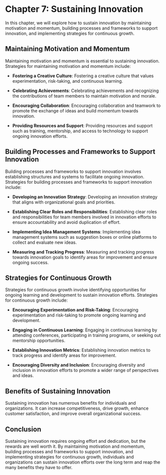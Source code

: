 Chapter 7: Sustaining Innovation
================================

In this chapter, we will explore how to sustain innovation by maintaining motivation and momentum, building processes and frameworks to support innovation, and implementing strategies for continuous growth.

Maintaining Motivation and Momentum
-----------------------------------

Maintaining motivation and momentum is essential to sustaining innovation. Strategies for maintaining motivation and momentum include:

* **Fostering a Creative Culture**: Fostering a creative culture that values experimentation, risk-taking, and continuous learning.

* **Celebrating Achievements**: Celebrating achievements and recognizing the contributions of team members to maintain motivation and morale.

* **Encouraging Collaboration**: Encouraging collaboration and teamwork to promote the exchange of ideas and build momentum towards innovation.

* **Providing Resources and Support**: Providing resources and support such as training, mentorship, and access to technology to support ongoing innovation efforts.

Building Processes and Frameworks to Support Innovation
-------------------------------------------------------

Building processes and frameworks to support innovation involves establishing structures and systems to facilitate ongoing innovation. Strategies for building processes and frameworks to support innovation include:

* **Developing an Innovation Strategy**: Developing an innovation strategy that aligns with organizational goals and priorities.

* **Establishing Clear Roles and Responsibilities**: Establishing clear roles and responsibilities for team members involved in innovation efforts to ensure accountability and avoid duplication of effort.

* **Implementing Idea Management Systems**: Implementing idea management systems such as suggestion boxes or online platforms to collect and evaluate new ideas.

* **Measuring and Tracking Progress**: Measuring and tracking progress towards innovation goals to identify areas for improvement and ensure ongoing success.

Strategies for Continuous Growth
--------------------------------

Strategies for continuous growth involve identifying opportunities for ongoing learning and development to sustain innovation efforts. Strategies for continuous growth include:

* **Encouraging Experimentation and Risk-Taking**: Encouraging experimentation and risk-taking to promote ongoing learning and development.

* **Engaging in Continuous Learning**: Engaging in continuous learning by attending conferences, participating in training programs, or seeking out mentorship opportunities.

* **Establishing Innovation Metrics**: Establishing innovation metrics to track progress and identify areas for improvement.

* **Encouraging Diversity and Inclusion**: Encouraging diversity and inclusion in innovation efforts to promote a wider range of perspectives and ideas.

Benefits of Sustaining Innovation
---------------------------------

Sustaining innovation has numerous benefits for individuals and organizations. It can increase competitiveness, drive growth, enhance customer satisfaction, and improve overall organizational success.

Conclusion
----------

Sustaining innovation requires ongoing effort and dedication, but the rewards are well worth it. By maintaining motivation and momentum, building processes and frameworks to support innovation, and implementing strategies for continuous growth, individuals and organizations can sustain innovation efforts over the long term and reap the many benefits they have to offer.
